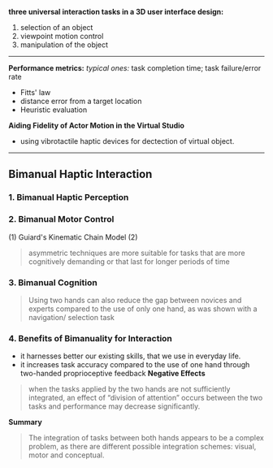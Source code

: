 **three universal interaction tasks in a 3D user interface design:**
1. selection of an object
2. viewpoint motion control
3. manipulation of the object
-----------------------
**Performance metrics:**
*typical ones:* task completion time; task failure/error rate
* Fitts' law
* distance error from a target location
* Heuristic evaluation

**Aiding Fidelity of Actor Motion in the Virtual Studio**
* using vibrotactile haptic devices for dectection of virtual object.
------------------------

## Bimanual Haptic Interaction
### 1. Bimanual Haptic Perception
### 2. Bimanual Motor Control
(1) Guiard's Kinematic Chain Model
(2)
> asymmetric techniques are more suitable
for tasks that are more cognitively demanding or that last
for longer periods of time
### 3. Bimanual Cognition
> Using two hands
can also reduce the gap between novices and experts compared
to the use of only one hand, as was shown with a navigation/
selection task
### 4. Benefits of Bimanuality for Interaction
- it harnesses better our existing skills, that
we use in everyday life.
- it increases task accuracy compared to the use of one hand through two-handed proprioceptive feedback
**Negative Effects**
> when
the tasks applied by the two hands are not sufficiently integrated,
an effect of “division of attention” occurs between
the two tasks and performance may decrease significantly.

**Summary**
> The integration of tasks between both
hands appears to be a complex problem, as there are different
possible integration schemes: visual, motor and
conceptual.
